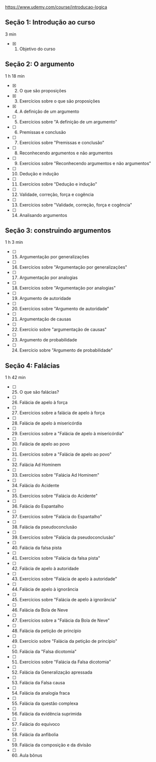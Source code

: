 https://www.udemy.com/course/introducao-logica

## Seção 1: Introdução ao curso
3 min 
- [x] 1. Objetivo do curso 
## Seção 2: O argumento
1 h 18 min
- [x] 2. O que são proposições
- [x] 3. Exercícios sobre o que são proposições
- [x] 4. A definição de um argumento
- [ ] 5. Exercícios sobre "A definição de um argumento"
- [ ] 6. Premissas e conclusão
- [ ] 7. Exercícios sobre "Premissas e conclusão"
- [ ] 8. Reconhecendo argumentos e não argumentos
- [ ] 9. Exercícios sobre "Reconhecendo argumentos e não argumentos"
- [ ] 10. Dedução e indução
- [ ] 11. Exercícios sobre "Dedução e indução"
- [ ] 12. Validade, correção, força e cogência
- [ ] 13. Exercícios sobre "Validade, correção, força e cogência"
- [ ] 14. Analisando argumentos
## Seção 3: construindo argumentos
1 h 3 min
- [ ] 15. Argumentação por generalizações
- [ ] 16. Exercícios sobre "Argumentação por generalizações"
- [ ] 17. Argumentação por analogias
- [ ] 18. Exercícios sobre "Argumentação por analogias"
- [ ] 19. Argumento de autoridade
- [ ] 20. Exercícios sobre "Argumento de autoridade"
- [ ] 21. Argumentação de causas
- [ ] 22. Exercício sobre "argumentação de causas"
- [ ] 23. Argumento de probabilidade
- [ ] 24. Exercício sobre "Argumento de probabilidade"
## Seção 4: Falácias
1 h 42 min
- [ ] 25. O que são falácias? 
- [ ] 26. Falácia de apelo à força
- [ ] 27. Exercícios sobre a falácia de apelo à força
- [ ] 28. Falácia de apelo à misericórdia
- [ ] 29. Exercícios sobre a "Falácia de apelo à misericórdia"
- [ ] 30. Falácia de apelo ao povo
- [ ] 31. Exercícios sobre a "Falácia de apelo ao povo"
- [ ] 32. Falácia Ad Hominem
- [ ] 33. Exercícios sobre "Falácia Ad Hominem"
- [ ] 34. Falácia do Acidente
- [ ] 35. Exercícios sobre "Falácia do Acidente"
- [ ] 36. Falácia do Espantalho
- [ ] 37. Exercícios sobre "Falácia do Espantalho"
- [ ] 38. Falácia da pseudoconclusão
- [ ] 39. Exercícios sobre "Falácia da pseudoconclusão"
- [ ] 40. Falácia da falsa pista
- [ ] 41. Exercícios sobre "Falácia da falsa pista"
- [ ] 42. Falácia de apelo à autoridade
- [ ] 43. Exercícios sobre "Falácia de apelo à autoridade"
- [ ] 44. Falácia de apelo à ignorância
- [ ] 45. Exercícios sobre "Falácia de apelo à ignorância"
- [ ] 46. Falácia da Bola de Neve
- [ ] 47. Exercícios sobre a "Falácia da Bola de Neve"
- [ ] 48. Falácia da petição de princípio
- [ ] 49. Exercício sobre "Falácia da petição de princípio"
- [ ] 50. Falácia da "Falsa dicotomia"
- [ ] 51. Exercícios sobre "Falácia da Falsa dicotomia"
- [ ] 52. Falácia da Generalização apressada
- [ ] 53. Falácia da Falsa causa
- [ ] 54. Falácia da analogia fraca
- [ ] 55. Falácia da questão complexa
- [ ] 56. Falácia da evidência suprimida
- [ ] 57. Falácia do equívoco
- [ ] 58. Falácia da anfibolia
- [ ] 59. Falácia da composição e da divisão
- [ ] 60. Aula bônus
